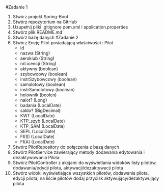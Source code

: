#Zadanie 1 
1. Stwórz projekt Spring-Boot
2. Stwórz repozytorium na GitHub
3. Uzupełnij pliki .gitignore pom.xml i application.properties 
4. Stwórz plik README.md
5. Stwórz bazę danych 
#Zadanie 2
1. Stwórz Encję Pilot 
posiadającą właściwości :
Pilot
	- id
	- nazwa (String)
	- aeroklub (String)
	- nrLicencji (String)
	- aktywny (boolean)
	- szybowcowy (boolean)
	- instrSzybowcowy (boolean)
	- samolotowy (boolean)
	- instrSamolotowy (boolean)
	- holownik (boolen)
	- nalot? (Long)
	- badania (LocalDate)
	- saldo? (BigDecimal)
	- KWT (LocalDate)
	- KTP_szyb (LocalDate)
	- KTP_SAM (LocalDate)
	- SEPL (LocalDate)
	- FI(S) (LocalDate)
	- FI(A) (LocalDate)
2. Stwórz PilotRepository do połączenia z bazą danych
3. Stwórz PilotService zawierający metody dodawania edytowania i dezaktywowania Pilota 
4. Stwórz PilotController z akcjami do wyświetlania widoków listy pilotów, dodawania/edycji pilota, aktywacji/dezaktywacji pilota 
5. Stwórz widoki wyświetlające wszystkich pilotów, dodawania pilota, edycji pilota, na liście pilotów dodaj przycisk aktywujący/dezaktywujący pilota
